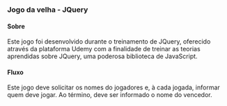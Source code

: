 ### Jogo da velha - JQuery

#### Sobre
Este jogo foi desenvolvido durante o treinamento de JQuery, oferecido através da plataforma Udemy com a finalidade de treinar as teorias aprendidas sobre JQuery, uma poderosa biblioteca de JavaScript.

#### Fluxo
Este jogo deve solicitar os nomes do jogadores e, à cada jogada, informar quem deve jogar. Ao término, deve ser informado o nome do vencedor.
